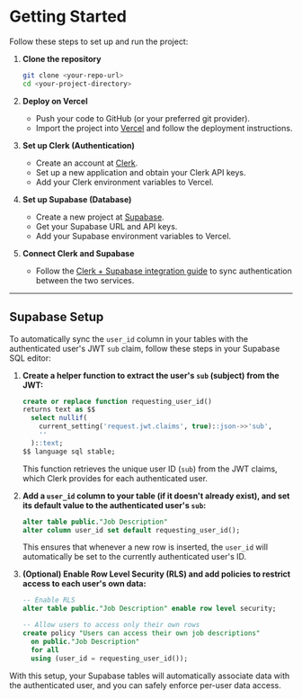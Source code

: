 # Getting Started

Follow these steps to set up and run the project:

1. **Clone the repository**
   ```bash
   git clone <your-repo-url>
   cd <your-project-directory>
   ```

2. **Deploy on Vercel**
   - Push your code to GitHub (or your preferred git provider).
   - Import the project into [Vercel](https://vercel.com/) and follow the deployment instructions.

3. **Set up Clerk (Authentication)**
   - Create an account at [Clerk](https://clerk.com/).
   - Set up a new application and obtain your Clerk API keys.
   - Add your Clerk environment variables to Vercel.

4. **Set up Supabase (Database)**
   - Create a new project at [Supabase](https://supabase.com/).
   - Get your Supabase URL and API keys.
   - Add your Supabase environment variables to Vercel.

5. **Connect Clerk and Supabase**
   - Follow the [Clerk + Supabase integration guide](https://clerk.com/docs/guides/supabase) to sync authentication between the two services.

---

## Supabase Setup

To automatically sync the `user_id` column in your tables with the authenticated user's JWT `sub` claim, follow these steps in your Supabase SQL editor:

1. **Create a helper function to extract the user's `sub` (subject) from the JWT:**

   ```sql
   create or replace function requesting_user_id()
   returns text as $$
     select nullif(
       current_setting('request.jwt.claims', true)::json->>'sub',
       ''
     )::text;
   $$ language sql stable;
   ```

   This function retrieves the unique user ID (`sub`) from the JWT claims, which Clerk provides for each authenticated user.

2. **Add a `user_id` column to your table (if it doesn't already exist), and set its default value to the authenticated user's `sub`:**

   ```sql
   alter table public."Job Description"
   alter column user_id set default requesting_user_id();
   ```

   This ensures that whenever a new row is inserted, the `user_id` will automatically be set to the currently authenticated user's ID.

3. **(Optional) Enable Row Level Security (RLS) and add policies to restrict access to each user's own data:**

   ```sql
   -- Enable RLS
   alter table public."Job Description" enable row level security;

   -- Allow users to access only their own rows
   create policy "Users can access their own job descriptions"
     on public."Job Description"
     for all
     using (user_id = requesting_user_id());
   ```

With this setup, your Supabase tables will automatically associate data with the authenticated user, and you can safely enforce per-user data access.
